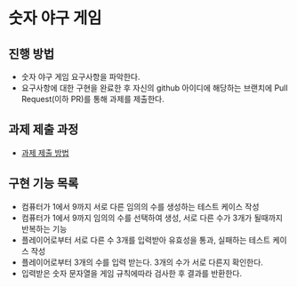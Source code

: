 # 숫자 야구 게임
## 진행 방법
* 숫자 야구 게임 요구사항을 파악한다.
* 요구사항에 대한 구현을 완료한 후 자신의 github 아이디에 해당하는 브랜치에 Pull Request(이하 PR)를 통해 과제를 제출한다.

## 과제 제출 과정
* [과제 제출 방법](https://github.com/next-step/nextstep-docs/tree/master/precourse)

## 구현 기능 목록
- 컴퓨터가 1에서 9까지 서로 다른 임의의 수를 생성하는 테스트 케이스 작성
- 컴퓨터가 1에서 9까지 임의의 수를 선택하여 생성, 서로 다른 수가 3개가 될때까지 반복하는 기능
- 플레이어로부터 서로 다른 수 3개를 입력받아 유효성을 통과, 실패하는 테스트 케이스 작성 
- 플레이어로부터 3개의 수를 입력 받는다. 3개의 수가 서로 다른지 확인한다.
- 입력받은 숫자 문자열을 게임 규칙에따라 검사한 후 결과를 반환한다.

